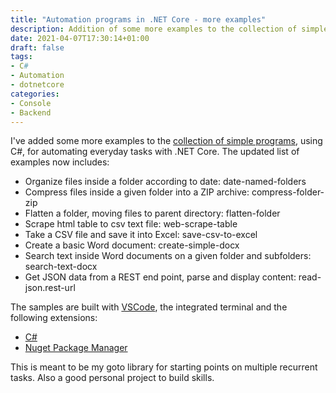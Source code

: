 ```yaml
---
title: "Automation programs in .NET Core - more examples"
description: Addition of some more examples to the collection of simple automation programs, using C#. 
date: 2021-04-07T17:30:14+01:00
draft: false
tags:
- C#
- Automation
- dotnetcore
categories:
- Console
- Backend 
---
```

I've added some more examples to the [collection of simple programs](https://github.com/ozzie-eu/automate-dotnetcore), using C#, for automating everyday tasks with .NET Core.
The updated list of examples now includes:
- Organize files inside a folder according to date: date-named-folders
- Compress files inside a given folder into a ZIP archive: compress-folder-zip
- Flatten a folder, moving files to parent directory: flatten-folder
- Scrape html table to csv text file: web-scrape-table
- Take a CSV file and save it into Excel: save-csv-to-excel
- Create a basic Word document: create-simple-docx
- Search text inside Word documents on a given folder and subfolders: search-text-docx
- Get JSON data from a REST end point, parse and display content: read-json.rest-url

The samples are built with [VSCode](https://github.com/microsoft/vscode), the integrated terminal and the following extensions:
- [C#](https://marketplace.visualstudio.com/items?itemName=ms-dotnettools.csharp)
- [Nuget Package Manager](https://marketplace.visualstudio.com/items?itemName=jmrog.vscode-nuget-package-manager)

This is meant to be my goto library for starting points on multiple recurrent tasks. Also a good personal project to build skills. 

